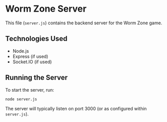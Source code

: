 # Worm Zone Server

This file (`server.js`) contains the backend server for the Worm Zone game.

## Technologies Used

- Node.js
- Express (if used)
- Socket.IO (if used)

## Running the Server

To start the server, run:

```bash
node server.js
```

The server will typically listen on port 3000 (or as configured within `server.js`).